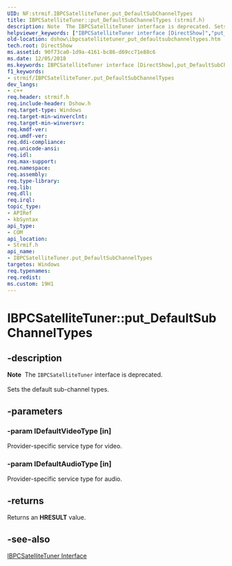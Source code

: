 ```yaml
---
UID: NF:strmif.IBPCSatelliteTuner.put_DefaultSubChannelTypes
title: IBPCSatelliteTuner::put_DefaultSubChannelTypes (strmif.h)
description: Note  The IBPCSatelliteTuner interface is deprecated. Sets the default sub-channel types.
helpviewer_keywords: ["IBPCSatelliteTuner interface [DirectShow]","put_DefaultSubChannelTypes method","IBPCSatelliteTuner.put_DefaultSubChannelTypes","IBPCSatelliteTuner::put_DefaultSubChannelTypes","IBPCSatelliteTunerput_DefaultSubChannelTypes","dshow.ibpcsatellitetuner_put_defaultsubchanneltypes","put_DefaultSubChannelTypes","put_DefaultSubChannelTypes method [DirectShow]","put_DefaultSubChannelTypes method [DirectShow]","IBPCSatelliteTuner interface","strmif/IBPCSatelliteTuner::put_DefaultSubChannelTypes"]
old-location: dshow\ibpcsatellitetuner_put_defaultsubchanneltypes.htm
tech.root: DirectShow
ms.assetid: 90f73ca0-1d9a-4161-bc86-d69cc71e88c6
ms.date: 12/05/2018
ms.keywords: IBPCSatelliteTuner interface [DirectShow],put_DefaultSubChannelTypes method, IBPCSatelliteTuner.put_DefaultSubChannelTypes, IBPCSatelliteTuner::put_DefaultSubChannelTypes, IBPCSatelliteTunerput_DefaultSubChannelTypes, dshow.ibpcsatellitetuner_put_defaultsubchanneltypes, put_DefaultSubChannelTypes, put_DefaultSubChannelTypes method [DirectShow], put_DefaultSubChannelTypes method [DirectShow],IBPCSatelliteTuner interface, strmif/IBPCSatelliteTuner::put_DefaultSubChannelTypes
f1_keywords:
- strmif/IBPCSatelliteTuner.put_DefaultSubChannelTypes
dev_langs:
- c++
req.header: strmif.h
req.include-header: Dshow.h
req.target-type: Windows
req.target-min-winverclnt: 
req.target-min-winversvr: 
req.kmdf-ver: 
req.umdf-ver: 
req.ddi-compliance: 
req.unicode-ansi: 
req.idl: 
req.max-support: 
req.namespace: 
req.assembly: 
req.type-library: 
req.lib: 
req.dll: 
req.irql: 
topic_type:
- APIRef
- kbSyntax
api_type:
- COM
api_location:
- Strmif.h
api_name:
- IBPCSatelliteTuner.put_DefaultSubChannelTypes
targetos: Windows
req.typenames: 
req.redist: 
ms.custom: 19H1
---
```


# IBPCSatelliteTuner::put_DefaultSubChannelTypes


## -description



<div class="alert"><b>Note</b>  The <code>IBPCSatelliteTuner</code> interface is deprecated.</div>
<div> </div>
Sets the default sub-channel types.




## -parameters




### -param lDefaultVideoType [in]

Provider-specific service type for video.


### -param lDefaultAudioType [in]

Provider-specific service type for audio.


## -returns



Returns an <b>HRESULT</b> value.




## -see-also




<a href="https://docs.microsoft.com/windows/desktop/api/strmif/nn-strmif-ibpcsatellitetuner">IBPCSatelliteTuner Interface</a>
 

 

